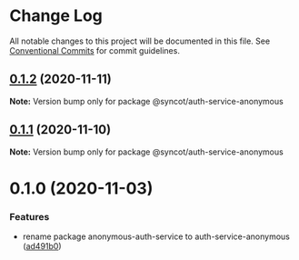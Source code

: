 # Change Log

All notable changes to this project will be documented in this file.
See [Conventional Commits](https://conventionalcommits.org) for commit guidelines.

## [0.1.2](https://github.com/SyncOT/SyncOT/compare/@syncot/auth-service-anonymous@0.1.1...@syncot/auth-service-anonymous@0.1.2) (2020-11-11)

**Note:** Version bump only for package @syncot/auth-service-anonymous





## [0.1.1](https://github.com/SyncOT/SyncOT/compare/@syncot/auth-service-anonymous@0.1.0...@syncot/auth-service-anonymous@0.1.1) (2020-11-10)

**Note:** Version bump only for package @syncot/auth-service-anonymous





# 0.1.0 (2020-11-03)


### Features

* rename package anonymous-auth-service to auth-service-anonymous ([ad491b0](https://github.com/SyncOT/SyncOT/commit/ad491b0831b11913e197837fc1ae36b46e4932b6))
